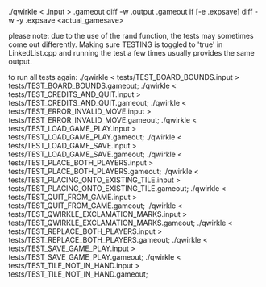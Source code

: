 ./qwirkle < <testname>.input > <testname>.gameout
diff -w <testname>.output <testname>.gameout
if [-e <testname>.expsave] diff -w -y <testname>.expsave <actual_gamesave>

please note: due to the use of the rand function, the tests may sometimes come out differently. Making sure TESTING is toggled to 'true' in LinkedList.cpp and running the test a few times usually provides the same output. 

to run all tests again:
./qwirkle < tests/TEST_BOARD_BOUNDS.input > tests/TEST_BOARD_BOUNDS.gameout;
./qwirkle < tests/TEST_CREDITS_AND_QUIT.input > tests/TEST_CREDITS_AND_QUIT.gameout;
./qwirkle < tests/TEST_ERROR_INVALID_MOVE.input > tests/TEST_ERROR_INVALID_MOVE.gameout;
./qwirkle < tests/TEST_LOAD_GAME_PLAY.input > tests/TEST_LOAD_GAME_PLAY.gameout;
./qwirkle < tests/TEST_LOAD_GAME_SAVE.input > tests/TEST_LOAD_GAME_SAVE.gameout;
./qwirkle < tests/TEST_PLACE_BOTH_PLAYERS.input > tests/TEST_PLACE_BOTH_PLAYERS.gameout;
./qwirkle < tests/TEST_PLACING_ONTO_EXISTING_TILE.input > tests/TEST_PLACING_ONTO_EXISTING_TILE.gameout;
./qwirkle < tests/TEST_QUIT_FROM_GAME.input > tests/TEST_QUIT_FROM_GAME.gameout;
./qwirkle < tests/TEST_QWIRKLE_EXCLAMATION_MARKS.input > tests/TEST_QWIRKLE_EXCLAMATION_MARKS.gameout;
./qwirkle < tests/TEST_REPLACE_BOTH_PLAYERS.input > tests/TEST_REPLACE_BOTH_PLAYERS.gameout;
./qwirkle < tests/TEST_SAVE_GAME_PLAY.input > tests/TEST_SAVE_GAME_PLAY.gameout;
./qwirkle < tests/TEST_TILE_NOT_IN_HAND.input > tests/TEST_TILE_NOT_IN_HAND.gameout;

